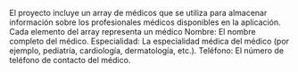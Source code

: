 El proyecto incluye un array de médicos que se utiliza para almacenar información sobre los profesionales médicos disponibles en la aplicación. Cada elemento del array representa un médico
Nombre: El nombre completo del médico.
Especialidad: La especialidad médica del médico (por ejemplo, pediatría, cardiología, dermatología, etc.).
Teléfono: El número de teléfono de contacto del médico.
